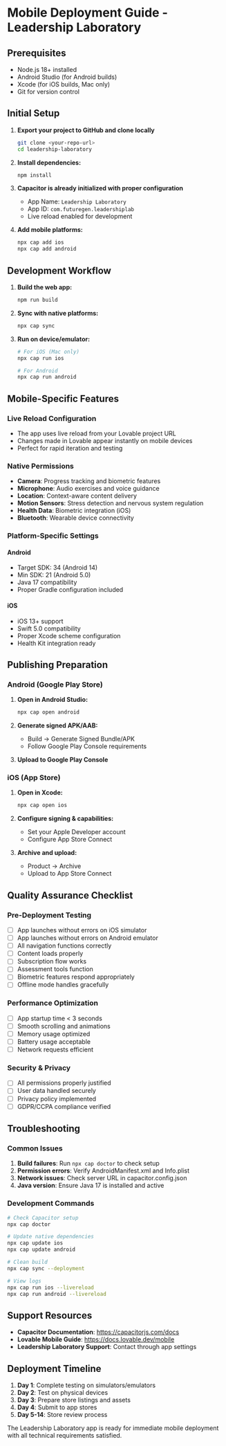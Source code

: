 
# Mobile Deployment Guide - Leadership Laboratory

## Prerequisites
- Node.js 18+ installed
- Android Studio (for Android builds)
- Xcode (for iOS builds, Mac only)
- Git for version control

## Initial Setup

1. **Export your project to GitHub and clone locally**
   ```bash
   git clone <your-repo-url>
   cd leadership-laboratory
   ```

2. **Install dependencies:**
   ```bash
   npm install
   ```

3. **Capacitor is already initialized with proper configuration**
   - App Name: `Leadership Laboratory`
   - App ID: `com.futuregen.leadershiplab`
   - Live reload enabled for development

4. **Add mobile platforms:**
   ```bash
   npx cap add ios
   npx cap add android
   ```

## Development Workflow

1. **Build the web app:**
   ```bash
   npm run build
   ```

2. **Sync with native platforms:**
   ```bash
   npx cap sync
   ```

3. **Run on device/emulator:**
   ```bash
   # For iOS (Mac only)
   npx cap run ios
   
   # For Android
   npx cap run android
   ```

## Mobile-Specific Features

### Live Reload Configuration
- The app uses live reload from your Lovable project URL
- Changes made in Lovable appear instantly on mobile devices
- Perfect for rapid iteration and testing

### Native Permissions
- **Camera**: Progress tracking and biometric features
- **Microphone**: Audio exercises and voice guidance
- **Location**: Context-aware content delivery
- **Motion Sensors**: Stress detection and nervous system regulation
- **Health Data**: Biometric integration (iOS)
- **Bluetooth**: Wearable device connectivity

### Platform-Specific Settings

#### Android
- Target SDK: 34 (Android 14)
- Min SDK: 21 (Android 5.0)
- Java 17 compatibility
- Proper Gradle configuration included

#### iOS
- iOS 13+ support
- Swift 5.0 compatibility
- Proper Xcode scheme configuration
- Health Kit integration ready

## Publishing Preparation

### Android (Google Play Store)
1. **Open in Android Studio:**
   ```bash
   npx cap open android
   ```

2. **Generate signed APK/AAB:**
   - Build → Generate Signed Bundle/APK
   - Follow Google Play Console requirements

3. **Upload to Google Play Console**

### iOS (App Store)
1. **Open in Xcode:**
   ```bash
   npx cap open ios
   ```

2. **Configure signing & capabilities:**
   - Set your Apple Developer account
   - Configure App Store Connect

3. **Archive and upload:**
   - Product → Archive
   - Upload to App Store Connect

## Quality Assurance Checklist

### Pre-Deployment Testing
- [ ] App launches without errors on iOS simulator
- [ ] App launches without errors on Android emulator
- [ ] All navigation functions correctly
- [ ] Content loads properly
- [ ] Subscription flow works
- [ ] Assessment tools function
- [ ] Biometric features respond appropriately
- [ ] Offline mode handles gracefully

### Performance Optimization
- [ ] App startup time < 3 seconds
- [ ] Smooth scrolling and animations
- [ ] Memory usage optimized
- [ ] Battery usage acceptable
- [ ] Network requests efficient

### Security & Privacy
- [ ] All permissions properly justified
- [ ] User data handled securely
- [ ] Privacy policy implemented
- [ ] GDPR/CCPA compliance verified

## Troubleshooting

### Common Issues
1. **Build failures**: Run `npx cap doctor` to check setup
2. **Permission errors**: Verify AndroidManifest.xml and Info.plist
3. **Network issues**: Check server URL in capacitor.config.json
4. **Java version**: Ensure Java 17 is installed and active

### Development Commands
```bash
# Check Capacitor setup
npx cap doctor

# Update native dependencies
npx cap update ios
npx cap update android

# Clean build
npx cap sync --deployment

# View logs
npx cap run ios --livereload
npx cap run android --livereload
```

## Support Resources

- **Capacitor Documentation**: https://capacitorjs.com/docs
- **Lovable Mobile Guide**: https://docs.lovable.dev/mobile
- **Leadership Laboratory Support**: Contact through app settings

## Deployment Timeline

1. **Day 1**: Complete testing on simulators/emulators
2. **Day 2**: Test on physical devices
3. **Day 3**: Prepare store listings and assets
4. **Day 4**: Submit to app stores
5. **Day 5-14**: Store review process

The Leadership Laboratory app is ready for immediate mobile deployment with all technical requirements satisfied.

